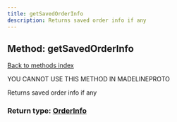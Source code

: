 ```yaml
---
title: getSavedOrderInfo
description: Returns saved order info if any
---
```

## Method: getSavedOrderInfo  
[Back to methods index](index.md)


YOU CANNOT USE THIS METHOD IN MADELINEPROTO


Returns saved order info if any



### Return type: [OrderInfo](../types/OrderInfo.md)

